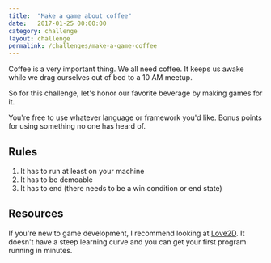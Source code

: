 ```yaml
---
title:  "Make a game about coffee"
date:   2017-01-25 00:00:00
category: challenge
layout: challenge
permalink: /challenges/make-a-game-coffee
---
```

Coffee is a very important thing. We all need coffee. It keeps us awake while we drag ourselves out of bed to a 10 AM meetup.

So for this challenge, let's honor our favorite beverage by making games for it.

You're free to use whatever language or framework you'd like. Bonus points for
using something no one has heard of. 

## Rules
1. It has to run at least on your machine
2. It has to be demoable 
3. It has to end (there needs to be a win condition or end state)

## Resources

If you're new to game development, I recommend looking at [Love2D](https://love2d.org/).
It doesn't have a steep learning curve and you can get your first program running in minutes.
